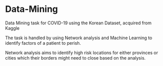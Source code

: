 # Data-Mining
Data Mining task for COVID-19 using the Korean Dataset, acquired from Kaggle

The task is handled by using Network analysis and Machine Learning to identify factors of a patient to perish.

Network analysis aims to identify high risk locations for either provinces or cities which their borders might need to close based on the analysis.
